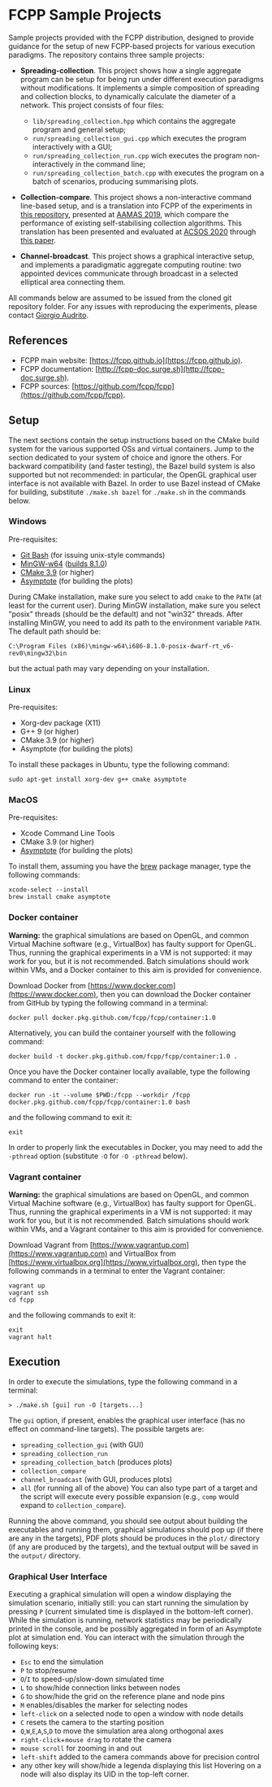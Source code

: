 # FCPP Sample Projects

Sample projects provided with the FCPP distribution, designed to provide guidance for the setup of new FCPP-based projects for various execution paradigms. The repository contains three sample projects:

- **Spreading-collection**. This project shows how a single aggregate program can be setup for being run under different execution paradigms without modifications. It implements a simple composition of spreading and collection blocks, to dynamically calculate the diameter of a network. This project consists of four files:
    - `lib/spreading_collection.hpp` which contains the aggregate program and general setup;
    - `run/spreading_collection_gui.cpp` which executes the program interactively with a GUI;
    - `run/spreading_collection_run.cpp` wich executes the program non-interactively in the command line;
    - `run/spreading_collection_batch.cpp` with executes the program on a batch of scenarios, producing summarising plots.

- **Collection-compare**. This project shows a non-interactive command line-based setup, and is a translation into FCPP of the experiments in [this repository](https://bitbucket.org/Harniver/aamas19-summarising), presented at [AAMAS 2019](http://aamas2019.encs.concordia.ca), which compare the performance of existing self-stabilising collection algorithms. This translation has been presented and evaluated at [ACSOS 2020](https://conf.researchr.org/home/acsos-2020) through [this paper](http://giorgio.audrito.info/static/fcpp.pdf).

- **Channel-broadcast**. This project shows a graphical interactive setup, and implements a paradigmatic aggregate computing routine: two appointed devices communicate through broadcast in a selected elliptical area connecting them. 

All commands below are assumed to be issued from the cloned git repository folder.
For any issues with reproducing the experiments, please contact [Giorgio Audrito](mailto:giorgio.audrito@unito.it).


## References

- FCPP main website: [https://fcpp.github.io](https://fcpp.github.io).
- FCPP documentation: [http://fcpp-doc.surge.sh](http://fcpp-doc.surge.sh).
- FCPP sources: [https://github.com/fcpp/fcpp](https://github.com/fcpp/fcpp).


## Setup

The next sections contain the setup instructions based on the CMake build system for the various supported OSs and virtual containers. Jump to the section dedicated to your system of choice and ignore the others.
For backward compatibility (and faster testing), the Bazel build system is also supported but not recommended: in particular, the OpenGL graphical user interface is not available with Bazel. In order to use Bazel instead of CMake for building, substitute `./make.sh bazel` for `./make.sh` in the commands below.

### Windows

Pre-requisites:
- [Git Bash](https://gitforwindows.org) (for issuing unix-style commands)
- [MinGW-w64](http://mingw-w64.org) ([builds 8.1.0](http://sourceforge.net/projects/mingw-w64/files/Toolchains%20targetting%20Win32/Personal%20Builds/mingw-builds/installer/mingw-w64-install.exe/download))
- [CMake 3.9](https://cmake.org) (or higher)
- [Asymptote](http://asymptote.sourceforge.io) (for building the plots)

During CMake installation, make sure you select to add `cmake` to the `PATH` (at least for the current user).
During MinGW installation, make sure you select "posix" threads (should be the default) and not "win32" threads. After installing MinGW, you need to add its path to the environment variable `PATH`. The default path should be:
```
C:\Program Files (x86)\mingw-w64\i686-8.1.0-posix-dwarf-rt_v6-rev0\mingw32\bin
```
but the actual path may vary depending on your installation.

### Linux

Pre-requisites:
- Xorg-dev package (X11)
- G++ 9 (or higher)
- CMake 3.9 (or higher)
- Asymptote (for building the plots)

To install these packages in Ubuntu, type the following command:
```
sudo apt-get install xorg-dev g++ cmake asymptote
```

### MacOS

Pre-requisites:
- Xcode Command Line Tools
- CMake 3.9 (or higher)
- [Asymptote](http://asymptote.sourceforge.io) (for building the plots)

To install them, assuming you have the [brew](https://brew.sh) package manager, type the following commands:
```
xcode-select --install
brew install cmake asymptote
```

### Docker container

**Warning:** the graphical simulations are based on OpenGL, and common Virtual Machine software (e.g., VirtualBox) has faulty support for OpenGL. Thus, running the graphical experiments in a VM is not supported: it may work for you, but it is not recommended. Batch simulations should work within VMs, and a Docker container to this aim is provided for convenience.

Download Docker from [https://www.docker.com](https://www.docker.com), then you can download the Docker container from GitHub by typing the following command in a terminal:
```
docker pull docker.pkg.github.com/fcpp/fcpp/container:1.0
```
Alternatively, you can build the container yourself with the following command:
```
docker build -t docker.pkg.github.com/fcpp/fcpp/container:1.0 .
```
Once you have the Docker container locally available, type the following command to enter the container:
```
docker run -it --volume $PWD:/fcpp --workdir /fcpp docker.pkg.github.com/fcpp/fcpp/container:1.0 bash
```
and the following command to exit it:
```
exit
```
In order to properly link the executables in Docker, you may need to add the `-pthread` option (substitute `-O` for `-O -pthread` below).

### Vagrant container

**Warning:** the graphical simulations are based on OpenGL, and common Virtual Machine software (e.g., VirtualBox) has faulty support for OpenGL. Thus, running the graphical experiments in a VM is not supported: it may work for you, but it is not recommended. Batch simulations should work within VMs, and a Vagrant container to this aim is provided for convenience.

Download Vagrant from [https://www.vagrantup.com](https://www.vagrantup.com) and VirtualBox from [https://www.virtualbox.org](https://www.virtualbox.org), then type the following commands in a terminal to enter the Vagrant container:
```
vagrant up
vagrant ssh
cd fcpp
```
and the following commands to exit it:
```
exit
vagrant halt
```


## Execution

In order to execute the simulations, type the following command in a terminal:
```
> ./make.sh [gui] run -O [targets...]
```
The `gui` option, if present, enables the graphical user interface (has no effect on command-line targets). The possible targets are:
- `spreading_collection_gui` (with GUI)
- `spreading_collection_run`
- `spreading_collection_batch` (produces plots)
- `collection_compare`
- `channel_broadcast` (with GUI, produces plots)
- `all` (for running all of the above)
You can also type part of a target and the script will execute every possible expansion (e.g., `comp` would expand to `collection_compare`).

Running the above command, you should see output about building the executables and running them, graphical simulations should pop up (if there are any in the targets), PDF plots should be produces in the `plot/` directory (if any are produced by the targets), and the textual output will be saved in the `output/` directory.

### Graphical User Interface

Executing a graphical simulation will open a window displaying the simulation scenario, initially still: you can start running the simulation by pressing `P` (current simulated time is displayed in the bottom-left corner). While the simulation is running, network statistics may be periodically printed in the console, and be possibly aggregated in form of an Asymptote plot at simulation end. You can interact with the simulation through the following keys:
- `Esc` to end the simulation
- `P` to stop/resume
- `O`/`I` to speed-up/slow-down simulated time
- `L` to show/hide connection links between nodes
- `G` to show/hide the grid on the reference plane and node pins
- `M` enables/disables the marker for selecting nodes
- `left-click` on a selected node to open a window with node details
- `C` resets the camera to the starting position
- `Q`,`W`,`E`,`A`,`S`,`D` to move the simulation area along orthogonal axes
- `right-click`+`mouse drag` to rotate the camera
- `mouse scroll` for zooming in and out
- `left-shift` added to the camera commands above for precision control
- any other key will show/hide a legenda displaying this list
Hovering on a node will also display its UID in the top-left corner.
